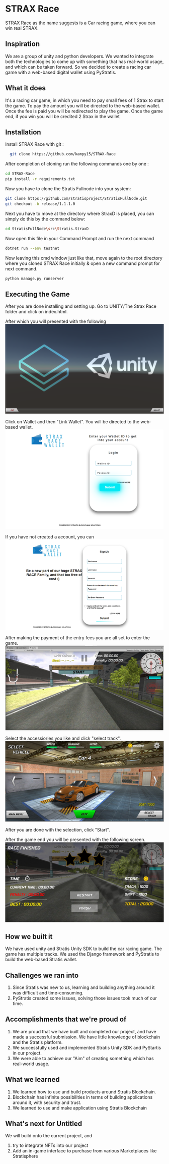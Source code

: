 
# STRAX Race

STRAX Race as the name suggests is a Car racing game, where you can win real STRAX.


## Inspiration
We are a group of unity and python developers. We wanted to integrate both the technologies to come up with something that has real-world usage, and which can be taken forward. So we decided to create a racing car game with a web-based digital wallet using PyStratis.

## What it does
It's a racing car game, in which you need to pay small fees of 1 Strax to start the game. To pay the amount you will be directed to the web-based wallet. Once the fee is paid you will be redirected to play the game. Once the game end, if you win you will be credited 2 Strax in the wallet

## Installation

Install STRAX Race with git :
```bash
  git clone https://github.com/kampy15/STRAX-Race
```
After completion of cloning run the following commands one by one :
```bash
cd STRAX-Race
pip install -r requirements.txt
```
Now you have to clone the Stratis Fullnode into your system:
```bash
git clone https://github.com/stratisproject/StratisFullNode.git
git checkout -b release/1.1.1.0
```
Next you have to move at the directory where StraxD is placed,
you can simply do this by the command below:
```bash
cd StratisFullNode\src\Stratis.StraxD
```
Now open this file in your Command Prompt and run the next command
```bash
dotnet run --env testnet
```
Now leaving this cmd window just like that, move again to the root directory where you cloned STRAX Race initially & open a new command prompt for next command.
```bash
python manage.py runserver
```

## Executing the Game
After you are done installing and setting up. Go to UNITY/The Strax Race folder and click on index.html.

After which you will presented with the following
![game1](images/Game1.png)

Click on Wallet and then "Link Wallet". You will be directed to the web-based wallet.
![login](images/Login.png)

If you have not created a account, you can 
![signup](images/Signup.png)

After making the payment of the entry fees you are all set to enter the game.
![game](images/game_scene.jpg)

Select the accessiories you like and click "select track".
![menu](images/menu_scene.jpg)

After you are done with the selection, click "Start".

After the game end you will be presented with the following screen.
![finish](images/Finish_scene.jpg)

## How we built it
We have used unity and Stratis Unity SDK to build the car racing game. The game has multiple tracks. We used the Django framework and PyStratis to build the web-based Stratis wallet.

## Challenges we ran into
1. Since Stratis was new to us, learning and building anything around it was difficult and time-consuming.
2. PyStratis created some issues, solving those issues took much of our time.

## Accomplishments that we're proud of
1. We are proud that we have built and completed our project, and have made a successful submission. We have little knowledge of blockchain and the Stratis platform.
2. We successfully used and implemented Stratis Unity SDK and PyStartis in our project.
3. We were able to achieve our "Aim" of creating something which has real-world usage.

## What we learned
1. We learned how to use and build products around Stratis Blockchain.
2. Blockchain has infinite possibilities in terms of building applications around it, with security and trust.
3. We learned to use and make application using Stratis Blockchain

## What's next for Untitled
We will build onto the current project, and 
1. try to integrate NFTs into our project
2. Add an in-game interface to purchase from various Marketplaces like Stratisphere
